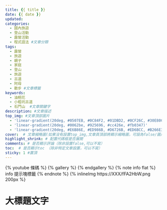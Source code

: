 ```yaml
---
title: {{ title }}
date: {{ date }}
updated:
categories: 
  - 國內旅遊
  - 登山活動
  - 露營活動
  - 程式語法 #文章分類
tags: 
  - 露營
  - 旅遊
  - 親子
  - 家庭
  - 登山
  - 旅遊
  - 古道
  - 阿母
  - 散步 #文章標籤
keywords: 
  - 油桐花
  - 小粗坑古道
  - 石門山  #文章關鍵字
description: #文章描述
top_img: #文章頂部圖片
  - 'linear-gradient(20deg, #0507EB, #0C84F2, #01DBD2, #0CF26C, #30E80C)'
  - 'linear-gradient(20deg, #0062be, #925696, #cc426e, #fb0347)'
  - 'linear-gradient(20deg, #E6B86E, #ED986B, #D6726B, #ED6BCC, #B266E3)'
cover:  # 文章縮略圖(如果沒有設置top_img,文章頁頂部將顯示縮略圖，可設為false/圖片地址/留空)
highlight_shrink: # 配置代碼框是否展開
comments: # 是否顯示評論（除非設置false,可以不寫）
toc:  # 是否顯示toc （除非特定文章設置，可以不寫）
sticky: 1 #置頂
---
```


{% youtube 條碼 %}
{% gallery %}
{% endgallery %}
{% note info flat %}
info 提示塊標籤
{% endnote %}
{% inlineImg https://XXX/fFA2HbW.png 200px %}

# 大標題文字

